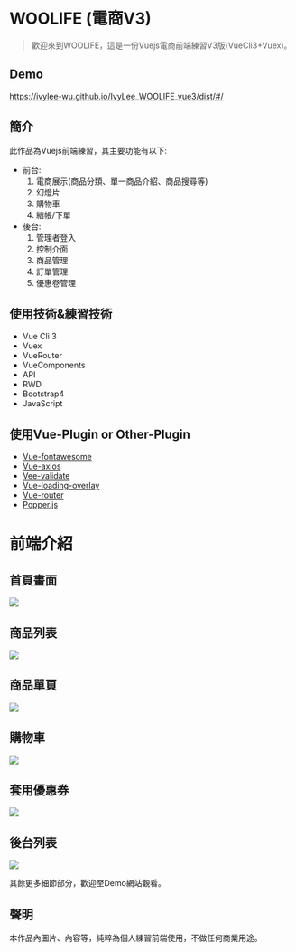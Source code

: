 # WOOLIFE (電商V3)
> 歡迎來到WOOLIFE，這是一份Vuejs電商前端練習V3版(VueCli3+Vuex)。
## Demo
https://ivylee-wu.github.io/IvyLee_WOOLIFE_vue3/dist/#/
## 簡介
此作品為Vuejs前端練習，其主要功能有以下:

- 前台:
	1. 電商展示(商品分類、單一商品介紹、商品搜尋等)
	2. 幻燈片
	3. 購物車
	4. 結帳/下單
- 後台:
	1. 管理者登入
	2. 控制介面
	2. 商品管理
	3. 訂單管理
	4. 優惠卷管理
## 使用技術&練習技術
- Vue Cli 3
- Vuex
- VueRouter
- VueComponents
- API
- RWD
- Bootstrap4
- JavaScript
## 使用Vue-Plugin or Other-Plugin
- [Vue-fontawesome](https://fontawesome.com/how-to-use/on-the-web/using-with/vuejs)
- [Vue-axios](https://www.npmjs.com/package/vue-axios)
- [Vee-validate](https://baianat.github.io/vee-validate/)
- [Vue-loading-overlay](https://www.npmjs.com/package/vue-loading-overlay)
- [Vue-router](https://router.vuejs.org/zh/)
- [Popper.js](https://popper.js.org/)
# 前端介紹
## 首頁畫面
![](https://imgur.com/L6kXPOn.png)
## 商品列表
![](https://imgur.com/wYVOzTQ.png)
## 商品單頁
![](https://imgur.com/BLlcl38.png)
## 購物車
![](https://imgur.com/L9c5CdZ.png)
## 套用優惠券
![](https://imgur.com/Dd3aFhA.png)
## 後台列表
![](https://imgur.com/wipF10H.png)

其餘更多細節部分，歡迎至Demo網站觀看。

## 聲明
本作品內圖片、內容等，純粹為個人練習前端使用，不做任何商業用途。

